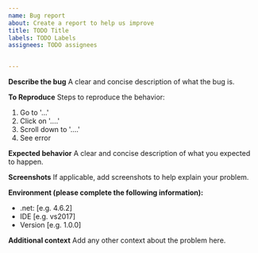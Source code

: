 ```yaml
---
name: Bug report
about: Create a report to help us improve
title: TODO Title
labels: TODO Labels
assignees: TODO assignees


---
```


**Describe the bug**
A clear and concise description of what the bug is.

**To Reproduce**
Steps to reproduce the behavior:
1. Go to '...'
2. Click on '....'
3. Scroll down to '....'
4. See error

**Expected behavior**
A clear and concise description of what you expected to happen.

**Screenshots**
If applicable, add screenshots to help explain your problem.

**Environment (please complete the following information):**
 - .net: [e.g. 4.6.2]
 - IDE [e.g. vs2017]
 - Version [e.g. 1.0.0]

**Additional context**
Add any other context about the problem here.

